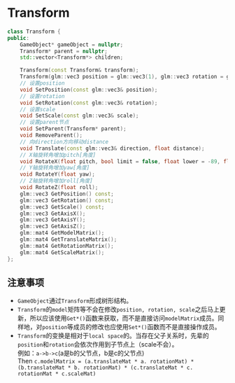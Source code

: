 # Transform

```cpp
class Transform {
public:
    GameObject* gameObject = nullptr;
    Transform* parent = nullptr;
    std::vector<Transform*> children;

    Transform(const Transform& transform);
    Transform(glm::vec3 position = glm::vec3(1), glm::vec3 rotation = glm::vec3(0), glm::vec3 scale = glm::vec3(1));
    // 设置position
    void SetPosition(const glm::vec3& position);
    // 设置rotation
    void SetRotation(const glm::vec3& rotation);
    // 设置scale
    void SetScale(const glm::vec3& scale);
    // 设置parent节点
    void SetParent(Transform* parent);
    void RemoveParent();
    // 向direction方向移动distance
    void Translate(const glm::vec3& direction, float distance);
    // X轴旋转角增加pitch[角度]
    void RotateX(float pitch, bool limit = false, float lower = -89, float upper = 89);
    // Y轴旋转角增加yaw[角度]
    void RotateY(float yaw);
    // Z轴旋转角增加roll[角度]
    void RotateZ(float roll);
    glm::vec3 GetPosition() const;
    glm::vec3 GetRotation() const;
    glm::vec3 GetScale() const;
    glm::vec3 GetAxisX();
    glm::vec3 GetAxisY();
    glm::vec3 GetAxisZ();
    glm::mat4 GetModelMatrix();
    glm::mat4 GetTranslateMatrix();
    glm::mat4 GetRotationMatrix();
    glm::mat4 GetScaleMatrix();
};
```

## 注意事项

- `GameObject`通过`Transform`形成树形结构。
- `Transform`的`model`矩阵等不会在修改`position, rotation, scale`之后马上更新，所以应该使用`Get*()`函数来获取，而不是直接访问`modelMatrix`成员。同样地，对`position`等成员的修改也应使用`Set*()`函数而不是直接操作成员。
- `Transform`的变换是相对于`local space`的。当存在父子关系时，先辈的`position`和`rotation`会依次作用到子节点上（scale不会）。  
  例如：`a->b->c`(a是b的父节点，b是c的父节点)  
  Then `c.modelMatrix = (a.translateMat * a. rotationMat) * (b.translateMat * b. rotationMat) * (c.translateMat * c. rotationMat * c.scaleMat)`
